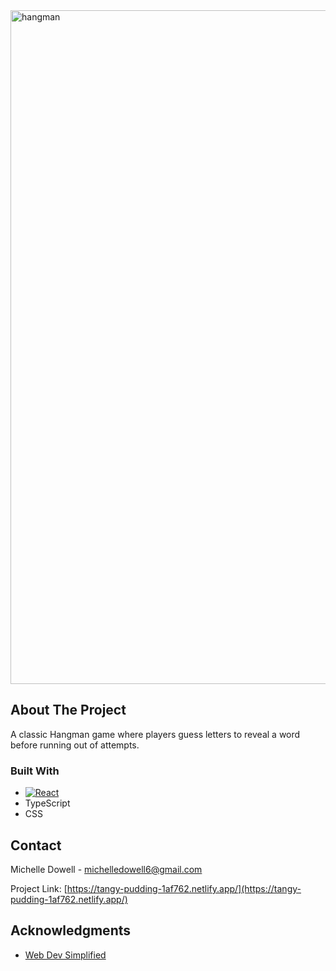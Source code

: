 <img width="1078" alt="hangman" src="https://github.com/user-attachments/assets/7805c0dc-d1ff-4fb5-b560-88d1546c021d" />

<!-- ABOUT THE PROJECT -->
## About The Project

A classic Hangman game where players guess letters to reveal a word before running out of attempts.

### Built With

* [![React][React.js]][React-url]
* TypeScript
* CSS


<!-- CONTACT -->
## Contact

Michelle Dowell - michelledowell6@gmail.com

Project Link: [https://tangy-pudding-1af762.netlify.app/](https://tangy-pudding-1af762.netlify.app/)

<!-- ACKNOWLEDGMENTS -->
## Acknowledgments

* [Web Dev Simplified](https://blog.webdevsimplified.com/)


<!-- MARKDOWN LINKS & IMAGES -->
<!-- https://www.markdownguide.org/basic-syntax/#reference-style-links -->
[React.js]: https://img.shields.io/badge/React-20232A?style=for-the-badge&logo=react&logoColor=61DAFB
[React-url]: https://reactjs.org/
